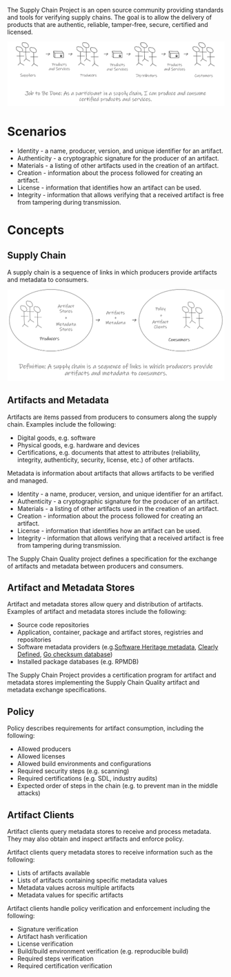 The Supply Chain Project is an open source community providing standards and tools for verifying supply chains. The goal is to allow the delivery of products that are authentic, reliable, tamper-free, secure, certified and licensed.

![Supply Chain Project Overview](SupplyChainProjectOverview.png)


# Scenarios
* Identity - a name, producer, version, and unique identifier for an artifact.
* Authenticity - a cryptographic signature for the producer of an artifact.
* Materials - a listing of other artifacts used in the creation of an artifact.
* Creation - information about the process followed for creating an artifact.
* License - information that identifies how an artifact can be used.
* Integrity - information that allows verifying that a received artifact is free from tampering during transmission.

# Concepts

## Supply Chain

A supply chain is a sequence of links in which producers provide artifacts and metadata to consumers.

![Supply Chain Project Concepts](SupplyChainProjectConcepts.png)

## Artifacts and Metadata
Artifacts are items passed from producers to consumers along the supply chain. Examples include the following:

* Digital goods, e.g. software
* Physical goods, e.g. hardware and devices
* Certifications, e.g. documents that attest to attributes (reliability, integrity, authenticity, security, license, etc.) of other artifacts.

Metadata is information about artifacts that allows artifacts to be verified and managed.

* Identity - a name, producer, version, and unique identifier for an artifact.
* Authenticity - a cryptographic signature for the producer of an artifact.
* Materials - a listing of other artifacts used in the creation of an artifact.
* Creation - information about the process followed for creating an artifact.
* License - information that identifies how an artifact can be used.
* Integrity - information that allows verifying that a received artifact is free from tampering during transmission.

The Supply Chain Quality project defines a specification for the exchange of artifacts and metadata between producers and consumers.

## Artifact and Metadata Stores

Artifact and metadata stores allow query and distribution of artifacts. Examples of artifact and metadata stores include the following:

*   Source code repositories
*   Application, container, package and artifact stores, registries and repositories
*   Software metadata providers (e.g.[Software Heritage metadata](https://www.softwareheritage.org/2019/05/28/mining-software-metadata-for-80-m-projects-and-even-more/), [Clearly Defined](https://clearlydefined.io/), [Go checksum database](https://go.googlesource.com/proposal/+/master/design/25530-sumdb.md))
*   Installed package databases (e.g. RPMDB)

The Supply Chain Project provides a certification program for artifact and metadata stores implementing the Supply Chain Quality artifact and metadata exchange specifications.

## Policy

Policy describes requirements for artifact consumption, including the following:

*   Allowed producers
*   Allowed licenses
*   Allowed build environments and configurations
*   Required security steps (e.g. scanning)
*   Required certifications (e.g. SDL, industry audits)
*   Expected order of steps in the chain (e.g. to prevent man in the middle attacks)


## Artifact Clients

Artifact clients query metadata stores to receive and process metadata. They may also obtain and inspect artifacts and enforce policy.

Artifact clients query metadata stores to receive information such as the following:

*   Lists of artifacts available
*   Lists of artifacts containing specific metadata values
*   Metadata values across multiple artifacts
*   Metadata values for specific artifacts

 Artifact clients handle policy verification and enforcement including the following:

*   Signature verification
*   Artifact hash verification
*   License verification
*   Build/build environment verification (e.g. reproducible build)
*   Required steps verification
*   Required certification verification
